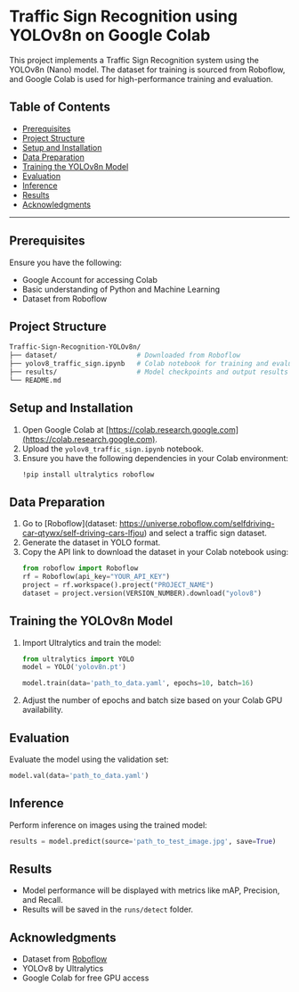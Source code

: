 

# Traffic Sign Recognition using YOLOv8n on Google Colab

This project implements a Traffic Sign Recognition system using the YOLOv8n (Nano) model. The dataset for training is sourced from Roboflow, and Google Colab is used for high-performance training and evaluation.

## Table of Contents
- [Prerequisites](#prerequisites)
- [Project Structure](#project-structure)
- [Setup and Installation](#setup-and-installation)
- [Data Preparation](#data-preparation)
- [Training the YOLOv8n Model](#training-the-yolov8n-model)
- [Evaluation](#evaluation)
- [Inference](#inference)
- [Results](#results)
- [Acknowledgments](#acknowledgments)

---

## Prerequisites
Ensure you have the following:
- Google Account for accessing Colab
- Basic understanding of Python and Machine Learning
- Dataset from Roboflow

## Project Structure
```bash
Traffic-Sign-Recognition-YOLOv8n/
├── dataset/                    # Downloaded from Roboflow
├── yolov8_traffic_sign.ipynb   # Colab notebook for training and evaluation
├── results/                    # Model checkpoints and output results
└── README.md
```

## Setup and Installation
1. Open Google Colab at [https://colab.research.google.com](https://colab.research.google.com).
2. Upload the `yolov8_traffic_sign.ipynb` notebook.
3. Ensure you have the following dependencies in your Colab environment:
    ```bash
    !pip install ultralytics roboflow
    ```

## Data Preparation
1. Go to [Roboflow](dataset: https://universe.roboflow.com/selfdriving-car-qtywx/self-driving-cars-lfjou) and select a traffic sign dataset.
2. Generate the dataset in YOLO format.
3. Copy the API link to download the dataset in your Colab notebook using:
    ```python
    from roboflow import Roboflow
    rf = Roboflow(api_key="YOUR_API_KEY")
    project = rf.workspace().project("PROJECT_NAME")
    dataset = project.version(VERSION_NUMBER).download("yolov8")
    ```

## Training the YOLOv8n Model
1. Import Ultralytics and train the model:
    ```python
    from ultralytics import YOLO
    model = YOLO('yolov8n.pt')

    model.train(data='path_to_data.yaml', epochs=10, batch=16)
    ```
2. Adjust the number of epochs and batch size based on your Colab GPU availability.

## Evaluation
Evaluate the model using the validation set:
```python
model.val(data='path_to_data.yaml')
```

## Inference
Perform inference on images using the trained model:
```python
results = model.predict(source='path_to_test_image.jpg', save=True)
```

## Results
- Model performance will be displayed with metrics like mAP, Precision, and Recall.
- Results will be saved in the `runs/detect` folder.

## Acknowledgments
- Dataset from [Roboflow](https://www.roboflow.com/)
- YOLOv8 by Ultralytics
- Google Colab for free GPU access


